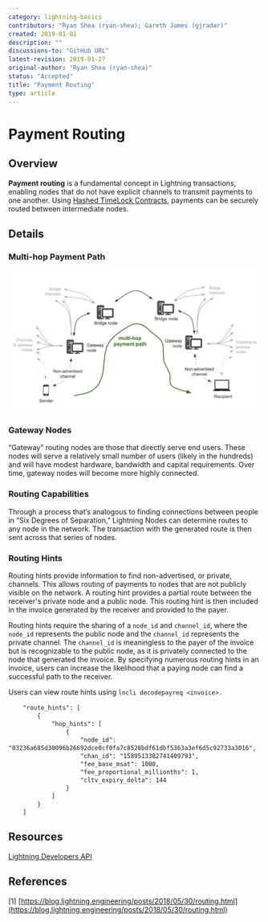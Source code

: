 ```yaml
---
category: lightning-basics
contributors: "Ryan Shea (ryan-shea); Gareth James (gjradar)"
created: 2019-01-01
description: ""
discussions-to: "GitHub URL"
latest-revision: 2019-01-27
original-author: "Ryan Shea (ryan-shea)"
status: "Accepted"
title: "Payment Routing"
type: article
---
```


# Payment Routing

## Overview

**Payment routing** is a fundamental concept in Lightning transactions, enabling nodes that do not have explicit channels to transmit payments to one another. Using [Hashed TimeLock Contracts](../bitcoin-basics/hltc.md), payments can be securely routed between intermediate nodes.

## Details

### Multi-hop Payment Path

![An example multi-hop payment path. Image from lightning.engineering](../.gitbook/assets/multihop.png)

### Gateway Nodes

“Gateway” routing nodes are those that directly serve end users. These nodes will serve a relatively small number of users \(likely in the hundreds\) and will have modest hardware, bandwidth and capital requirements. Over time, gateway nodes will become more highly connected.

### Routing Capabilities

Through a process that’s analogous to finding connections between people in “Six Degrees of Separation,” Lightning Nodes can determine routes to any node in the network. The transaction with the generated route is then sent across that series of nodes.

### Routing Hints

Routing hints provide information to find non-advertised, or private, channels. This allows routing of payments to nodes that are not publicly visible on the network. A routing hint provides a partial route between the receiver's private node and a public node. This routing hint is then included in the invoice generated by the receiver and provided to the payer.

Routing hints require the sharing of a `node_id` and `channel_id`, where the `node_id` represents the public node and the `channel_id` represents the private channel. The `channel_id` is meaningless to the payer of the invoice but is recognizable to the public node, as it is privately connected to the node that generated the invoice. By specifying numerous routing hints in an invoice, users can increase the likelihood that a paying node can find a successful path to the receiver.

Users can view route hints using `lncli decodepayreq <invoice>.`

```text
    "route_hints": [                                           
        {
            "hop_hints": [
                {
                    "node_id": "03236a685d30096b26692dce0cf0fa7c8528bdf61dbf5363a3ef6d5c92733a3016",
                    "chan_id": "1589513382741409793",
                    "fee_base_msat": 1000,
                    "fee_proportional_millionths": 1,
                    "cltv_expiry_delta": 144
                }
            ]
        }
    ]
```

## Resources

[Lightning Developers API](https://api.lightning.community/)

## References

\[1\] [https://blog.lightning.engineering/posts/2018/05/30/routing.html](https://blog.lightning.engineering/posts/2018/05/30/routing.html)
